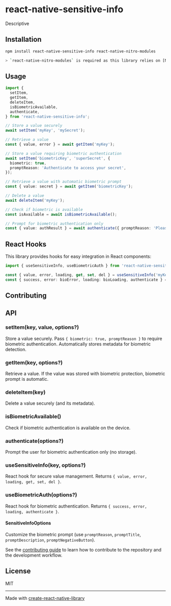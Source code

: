 # react-native-sensitive-info

Descriptive

## Installation

```sh
npm install react-native-sensitive-info react-native-nitro-modules

> `react-native-nitro-modules` is required as this library relies on [Nitro Modules](https://nitro.margelo.com/).
```

## Usage



```ts
import {
  setItem,
  getItem,
  deleteItem,
  isBiometricAvailable,
  authenticate,
} from 'react-native-sensitive-info';

// Store a value securely
await setItem('myKey', 'mySecret');

// Retrieve a value
const { value, error } = await getItem('myKey');

// Store a value requiring biometric authentication
await setItem('biometricKey', 'superSecret', {
  biometric: true,
  promptReason: 'Authenticate to access your secret',
});

// Retrieve a value with automatic biometric prompt
const { value: secret } = await getItem('biometricKey');

// Delete a value
await deleteItem('myKey');

// Check if biometric is available
const isAvailable = await isBiometricAvailable();

// Prompt for biometric authentication only
const { value: authResult } = await authenticate({ promptReason: 'Please authenticate' });
```
## React Hooks

This library provides hooks for easy integration in React components:

```ts
import { useSensitiveInfo, useBiometricAuth } from 'react-native-sensitive-info/hooks';

const { value, error, loading, get, set, del } = useSensitiveInfo('myKey');
const { success, error: bioError, loading: bioLoading, authenticate } = useBiometricAuth();
```



## Contributing


## API


### setItem(key, value, options?)
Store a value securely. Pass `{ biometric: true, promptReason }` to require biometric authentication. Automatically stores metadata for biometric detection.

### getItem(key, options?)
Retrieve a value. If the value was stored with biometric protection, biometric prompt is automatic.

### deleteItem(key)
Delete a value securely (and its metadata).

### isBiometricAvailable()
Check if biometric authentication is available on the device.

### authenticate(options?)
Prompt the user for biometric authentication only (no storage).

### useSensitiveInfo(key, options?)
React hook for secure value management. Returns `{ value, error, loading, get, set, del }`.

### useBiometricAuth(options?)
React hook for biometric authentication. Returns `{ success, error, loading, authenticate }`.

#### SensitiveInfoOptions
Customize the biometric prompt (use `promptReason`, `promptTitle`, `promptDescription`, `promptNegativeButton`).

See the [contributing guide](CONTRIBUTING.md) to learn how to contribute to the repository and the development workflow.

## License

MIT

---

Made with [create-react-native-library](https://github.com/callstack/react-native-builder-bob)
